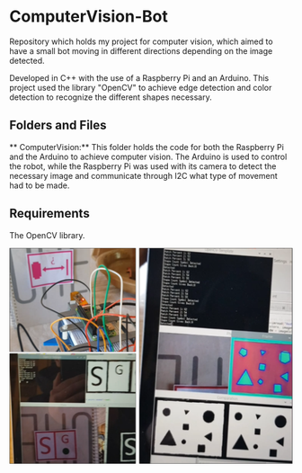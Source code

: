 # ComputerVision-Bot
Repository which holds my project for computer vision, which aimed to have a small bot moving in different directions depending on the image detected.

Developed in C++ with the use of a Raspberry Pi and an Arduino. This project used the library "OpenCV" to achieve edge detection and color detection to recognize the different shapes necessary.

## Folders and Files
** ComputerVision:** This folder holds the code for both the Raspberry Pi and the Arduino to achieve computer vision. The Arduino is used to control the robot, while the Raspberry Pi was used with its camera to detect the necessary image and communicate through I2C what type of movement had to be made. 

## Requirements
The OpenCV library.

![](Images/ComputerVision.png)
